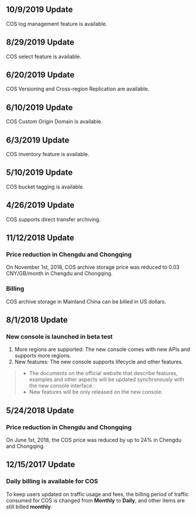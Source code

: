 ## 10/9/2019 Update
COS log management feature is available.

## 8/29/2019 Update
COS select feature is available.

## 6/20/2019 Update
COS Versioning and Cross-region Replication are available.

## 6/10/2019 Update
COS Custom Origin Domain is available.

## 6/3/2019 Update
COS inventory feature is available.

## 5/10/2019 Update
COS bucket tagging is available.

## 4/26/2019 Update
COS supports direct transfer archiving.

## 11/12/2018 Update
### Price reduction in Chengdu and Chongqing
On November 1st, 2018, COS archive storage price was reduced to 0.03 CNY/GB/month in Chengdu and Chongqing.

### Billing
COS archive storage in Mainland China can be billed in US dollars.

## 8/1/2018 Update
### New console is launched in beta test
1. More regions are supported: The new console comes with new APIs and supports more regions.
2. New features: The new console supports lifecycle and other features.

>
> - The documents on the official website that describe features, examples and other aspects will be updated synchronously with the new console interface.
> - New features will be only released on the new console.

## 5/24/2018 Update
### Price reduction in Chengdu and Chongqing
On June 1st, 2018, the COS price was reduced by up to 24% in Chengdu and Chongqing.

## 12/15/2017 Update
### Daily billing is available for COS
To keep users updated on traffic usage and fees, the billing period of traffic consumed for COS is changed from **Monthly** to **Daily**, and other items are still billed **monthly**.


